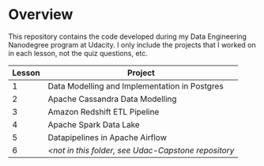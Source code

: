# Overview

This repository contains the code developed during my Data Engineering Nanodegree program at Udacity.
I only include the projects that I worked on in each lesson, not the quiz questions, etc.

| Lesson | Project                                    |
|--------|--------------------------------------------|
| 1 | Data Modelling and Implementation in Postgres |
| 2 | Apache Cassandra Data Modelling |
| 3 | Amazon Redshift ETL Pipeline |
| 4 | Apache Spark Data Lake |
| 5 | Datapipelines in Apache Airflow |
| 6 | *<not in this folder, see Udac-Capstone repository* |
